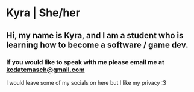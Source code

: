 # Kyra | She/her
## Hi, my name is Kyra, and I am a student who is learning how to become a software / game dev.
### If you would like to speak with me please email me at kcdatemasch@gmail.com

I would leave some of my socials on here but I like my privacy :3

